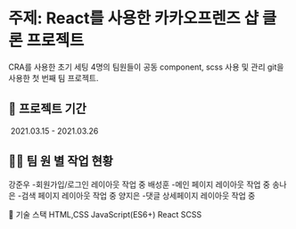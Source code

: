 # 주제: React를 사용한 카카오프렌즈 샵 클론 프로젝트

CRA를 사용한 초기 세팅 4명의 팀원들이 공동 component, scss 사용 및 관리 git을 사용한 첫 번째 팀 프로젝트.

## 📅 프로젝트 기간

​ 2021.03.15 - 2021.03.26

## 👨‍💻 팀 원 별 작업 현황

강준우
-회원가입/로그인 레이아웃 작업 중
배성훈
-메인 페이지 레이아웃 작업 중
송나은
-검색 페이지 레이아웃 작업 중
양지은
-댓글 상세페이지 레이아웃 작업 중

🔧 기술 스택
HTML,CSS JavaScript(ES6+) React SCSS
